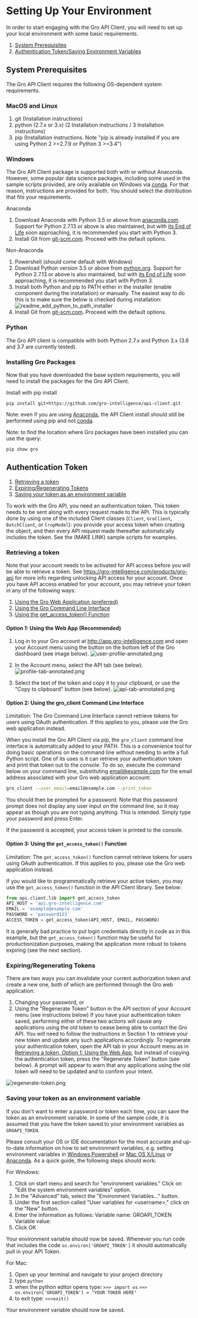 # Setting Up Your Environment

In order to start engaging with the Gro API Client, you will need to set up your local environment with some basic requirements.

1. [System Prerequisites](#system-prerequisites)
2. [Authentication Token/Saving Environment Variables](#authentication-token)

## System Prerequisites

The Gro API Client requires the following OS-dependent system requirements.

### MacOS and Linux

1. git (Installation instructions)
2. python (2.7.x or 3.x) (2 Installation instructions / 3 Installation instructions)
3. pip (Installation instructions. Note "pip is already installed if you are using Python 2 >=2.7.9 or Python 3 >=3.4")

### Windows

The Gro API Client package is supported both with or without Anaconda. However, some popular data science packages, including some used in the sample scripts provided, are only available on Windows via [conda](https://docs.conda.io/en/latest/). For that reason, instructions are provided for both. You should select the distribution that fits your requirements.

Anaconda
1. Download Anaconda with Python 3.5 or above from [anaconda.com](https://www.anaconda.com/distribution/). Support for Python 2.7.13 or above is also maintained, but with [its End of Life](https://mail.python.org/pipermail/python-dev/2018-March/152348.html) soon approaching, it is recommended you start with Python 3.
2. Install Git from [git-scm.com](https://git-scm.com/download/win). Proceed with the default options.

Non-Anaconda
1. Powershell (should come default with Windows) 
2. Download Python version 3.5 or above from [python.org](https://www.python.org/downloads/windows/). Support for Python 2.7.13 or above is also maintained, but with [its End of Life](https://mail.python.org/pipermail/python-dev/2018-March/152348.html) soon approaching, it is recommended you start with Python 3.
3. Install both Python and pip to PATH either in the installer (enable component during the installation) or manually. The easiest way to do this is to make sure the below is checked during installation: ![readme_add_python_to_path_installer](readme_add_python_to_path_installer.png)
4. Install Git from [git-scm.com](https://git-scm.com/download/win). Proceed with the default options.


### Python

The Gro API client is compatible with both Python 2.7.x and Python 3.x (3.6 and 3.7 are currently tested). 

### Installing Gro Packages

Now that you have downloaded the base system requirements, you will need to install the packages for the Gro API Client.

Install with pip install

```
pip install git+https://github.com/gro-intelligence/api-client.git
```
Note: even if you are using [Anaconda](https://www.anaconda.com/), the API Client install should still be performed using pip and not [conda](https://docs.conda.io/en/latest/).

Note: to find the location where Gro packages have been installed you can use the query:
```
pip show gro
```
## Authentication Token

1. [Retrieving a token](#retrieving-a-token)
2. [Expiring/Regenerating Tokens](#expiring-regenerating-tokens)
3. [Saving your token as an environment variable](#saving-your-token-as-an-environment-variable)

To work with the Gro API, you need an authentication token. This token needs to be sent along with every request made to the API. This is typically done by using one of the included Client classes (`Client`, `GroClient`, `BatchClient`, or `CropModel`): you provide your access token when creating the object, and then every API request made thereafter automatically includes the token. See the (MAKE LINK) sample scripts for examples.

### Retrieving a token

Note that your account needs to be activated for API access before you will be able to retrieve a token. See https://gro-intelligence.com/products/gro-api for more info regarding unlocking API access for your account.
Once you have API access enabled for your account, you may retrieve your token in any of the following ways:

1. [Using the Gro Web Application (preferred)](#option-1-using-the-web-app-recommended)
2. [Using the Gro Command Line Interface](#option-2-using-the-gro-client-command-line-interface)
3. [Using the get_access_token() Function](#option-3-using-the-get-access-token-function)

#### Option 1: Using the Web App (Recommended)

1. Log in to your Gro account at http://app.gro-intelligence.com and open your Account menu using the button on the bottom left of the Gro dashboard (see image below).
![user-profile-annotated.png](./_images/user-profile-annotated.png)

2. In the Account menu, select the API tab (see below).
![profile-tab-annotated.png](./_images/profile-tab-annotated.png)

3. Select the text of the token and copy it to your clipboard, or use the "Copy to clipboard" button (see below).
![api-tab-annotated.png](./_images/api-tab-annotated.png)

#### Option 2: Using the gro_client Command Line Interface

Limitation: The Gro Command Line Interface cannot retrieve tokens for users using OAuth authentication. If this applies to you, please use the Gro web application instead.

When you install the Gro API Client via pip, the `gro_client` command line interface is automatically added to your PATH. This is a convenience tool for doing basic operations on the command line without needing to write a full Python script. One of its uses is it can retrieve your authentication token and print that token out to the console. To do so, execute the command below on your command line, substituting email@example.com for the email address associated with your Gro web application account:

```sh
gro_client --user_email=email@example.com --print_token
```

You should then be prompted for a password. Note that this password prompt does not display any user input on the command line, so it may appear as though you are not typing anything. This is intended. Simply type your password and press Enter.

If the password is accepted, your access token is printed to the console.

#### Option 3: Using the `get_access_token()` Function

Limitation: The `get_access_token()` function cannot retrieve tokens for users using OAuth authentication. If this applies to you, please use the Gro web application instead.

If you would like to programmatically retrieve your active token, you may use the `get_access_token()` function in the API Client library. See below:

```py
from api.client.lib import get_access_token
API_HOST = 'api.gro-intelligence.com'
EMAIL = 'example@example.com'
PASSWORD = 'password123'
ACCESS_TOKEN = get_access_token(API_HOST, EMAIL, PASSWORD)
```

It is generally bad practice to put login credentials directly in code as in this example, but the `get_access_token()` function may be useful for productionization purposes, making the application more robust to tokens expiring (see the next section).

### Expiring/Regenerating Tokens

There are two ways you can invalidate your current authorization token and create a new one, both of which are performed through the Gro web application:

1. Changing your password, or
2. Using the "Regenerate Token" button in the API section of your Account menu (see instructions below)
If you have your authentication token saved, performing either of these two actions will cause any applications using the old token to cease being able to contact the Gro API. You will need to follow the instructions in Section 1 to retrieve your new token and update any such applications accordingly.
To regenerate your authentication token, open the API tab in your Account menu as in [Retrieving a token, Option 1: Using the Web App](#option-1-using-the-web-app-recommended), but instead of copying the authentication token, press the "Regenerate Token" button (see below). A prompt will appear to warn that any applications using the old token will need to be updated and to confirm your intent.

![regenerate-token.png](./_images/regenerate-token.png)

### Saving your token as an environment variable

If you don't want to enter a password or token each time, you can save the token as an environment variable. In some of the sample code, it is assumed that you have the token saved to your environment variables as `GROAPI_TOKEN`.

Please consult your OS or IDE documentation for the most accurate and up-to-date information on how to set environment variables, e.g. setting environment variables in [Windows Powershell](https://docs.microsoft.com/en-us/powershell/module/microsoft.powershell.core/about/about_environment_variables?view=powershell-6) or [Mac OS X/Linux](https://apple.stackexchange.com/questions/106778/how-do-i-set-environment-variables-on-os-x) or [Anaconda](https://anaconda-project.readthedocs.io/en/latest/user-guide/tasks/work-with-variables.html). As a quick guide, the following steps should work:

For Windows:
1. Click on start menu and search for "environment variables." Click on "Edit the system environment variables" option.
2. In the "Advanced" tab, select the "Environment Variables..." button.
3. Under the first section called "User variables for &lt;username&gt;," click on the "New" button.
4. Enter the information as follows:
  Variable name: GROAPI_TOKEN
  Variable value: <insert your Gro API Token here>
5. Click OK

Your environment variable should now be saved. Whenever you run code that includes the code `os.environ['GROAPI_TOKEN']` it should automatically pull in your API Token.

For Mac:
1. Open up your terminal and navigate to your project directory
2. type `python`
3. when the python editor opens type:
`>>> import os`
`>>> os.environ['GROAPI_TOKEN'] = "YOUR TOKEN HERE"`
4. to exit type:
`>>>exit()`

Your environment variable should now be saved.
